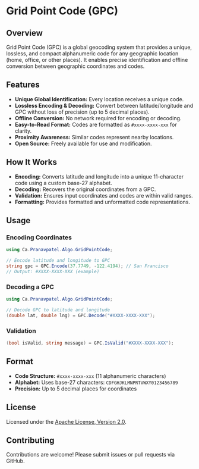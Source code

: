# Grid Point Code (GPC)

## Overview

Grid Point Code (GPC) is a global geocoding system that provides a unique, lossless, and compact alphanumeric code for any geographic location (home, office, or other places). It enables precise identification and offline conversion between geographic coordinates and codes.

## Features

- **Unique Global Identification:** Every location receives a unique code.
- **Lossless Encoding & Decoding:** Convert between latitude/longitude and GPC without loss of precision (up to 5 decimal places).
- **Offline Conversion:** No network required for encoding or decoding.
- **Easy-to-Read Format:** Codes are formatted as `#xxxx-xxxx-xxx` for clarity.
- **Proximity Awareness:** Similar codes represent nearby locations.
- **Open Source:** Freely available for use and modification.

## How It Works

- **Encoding:** Converts latitude and longitude into a unique 11-character code using a custom base-27 alphabet.
- **Decoding:** Recovers the original coordinates from a GPC.
- **Validation:** Ensures input coordinates and codes are within valid ranges.
- **Formatting:** Provides formatted and unformatted code representations.

## Usage

### Encoding Coordinates

```csharp
using Ca.Pranavpatel.Algo.GridPointCode;

// Encode latitude and longitude to GPC
string gpc = GPC.Encode(37.7749, -122.4194); // San Francisco
// Output: #XXXX-XXXX-XXX (example)
```

### Decoding a GPC

```csharp
using Ca.Pranavpatel.Algo.GridPointCode;

// Decode GPC to latitude and longitude
(double lat, double lng) = GPC.Decode("#XXXX-XXXX-XXX");
```

### Validation

```csharp
(bool isValid, string message) = GPC.IsValid("#XXXX-XXXX-XXX");
```

## Format

- **Code Structure:** `#xxxx-xxxx-xxx` (11 alphanumeric characters)
- **Alphabet:** Uses base-27 characters: `CDFGHJKLMNPRTVWXY0123456789`
- **Precision:** Up to 5 decimal places for coordinates

## License

Licensed under the [Apache License, Version 2.0](http://www.apache.org/licenses/LICENSE-2.0).

## Contributing

Contributions are welcome! Please submit issues or pull requests via GitHub.

